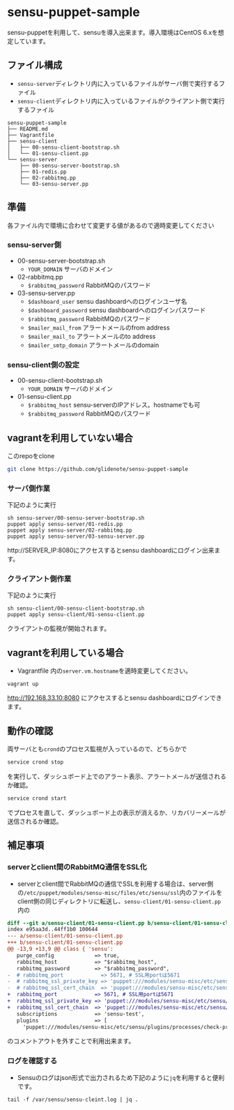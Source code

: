 # sensu-puppet-sample

sensu-puppetを利用して、sensuを導入出来ます。導入環境はCentOS 6.xを想定しています。

## ファイル構成

 * `sensu-server`ディレクトリ内に入っているファイルがサーバ側で実行するファイル
 * `sensu-client`ディレクトリ内に入っているファイルがクライアント側で実行するファイル

```
sensu-puppet-sample
├── README.md
├── Vagrantfile
├── sensu-client
│   ├── 00-sensu-client-bootstrap.sh
│   └── 01-sensu-client.pp
└── sensu-server
    ├── 00-sensu-server-bootstrap.sh
    ├── 01-redis.pp
    ├── 02-rabbitmq.pp
    └── 03-sensu-server.pp
```

## 準備

各ファイル内で環境に合わせて変更する値があるので適時変更してください

### sensu-server側

 * 00-sensu-server-bootstrap.sh
   * `YOUR_DOMAIN` サーバのドメイン
 * 02-rabbitmq.pp
   * `$rabbitmq_password` RabbitMQのパスワード
 * 03-sensu-server.pp
   * `$dashboard_user` sensu dashboardへのログインユーザ名
   * `$dashboard_password` sensu dashboardへのログインパスワード
   * `$rabbitmq_password` RabbitMQのパスワード
   * `$mailer_mail_from` アラートメールのfrom address
   * `$mailer_mail_to` アラートメールのto address
   * `$mailer_smtp_domain` アラートメールのdomain

### sensu-client側の設定

 * 00-sensu-client-bootstrap.sh
   * `YOUR_DOMAIN` サーバのドメイン
 * 01-sensu-client.pp
   * `$rabbitmq_host` sensu-serverのIPアドレス。hostnameでも可
   * `$rabbitmq_password` RabbitMQのパスワード

## vagrantを利用していない場合

このrepoをclone

``` sh
git clone https://github.com/glidenote/sensu-puppet-sample
```

### サーバ側作業

下記のように実行

```
sh sensu-server/00-sensu-server-bootstrap.sh
puppet apply sensu-server/01-redis.pp
puppet apply sensu-server/02-rabbitmq.pp
puppet apply sensu-server/03-sensu-server.pp
```

http://SERVER_IP:8080にアクセスするとsensu dashboardにログイン出来ます。

### クライアント側作業

下記のように実行

```
sh sensu-client/00-sensu-client-bootstrap.sh
puppet apply sensu-client/01-sensu-client.pp
```

クライアントの監視が開始されます。

## vagrantを利用している場合

 * Vagrantfile 内の`server.vm.hostname`を適時変更してください。 

```
vagrant up
```

http://192.168.33.10:8080 にアクセスするとsensu dashboardにログインできます。

## 動作の確認

両サーバとも`crond`のプロセス監視が入っているので、どちらかで

``` sh
service crond stop
```

を実行して、ダッシュボード上でのアラート表示、アラートメールが送信されるか確認。

``` sh
service crond start
```

でプロセスを直して、ダッシュボード上の表示が消えるか、リカバリーメールが送信されるか確認。

## 補足事項

### serverとclient間のRabbitMQ通信をSSL化

 * serverとclient間でRabbitMQの通信でSSLを利用する場合は、server側の`/etc/puppet/modules/sensu-misc/files/etc/sensu/ssl`内のファイルをclient側の同じディレクトリに転送し、`sensu-client/01-sensu-client.pp`内の

``` diff
diff --git a/sensu-client/01-sensu-client.pp b/sensu-client/01-sensu-client.pp
index e95aa3d..44ff1b0 100644
--- a/sensu-client/01-sensu-client.pp
+++ b/sensu-client/01-sensu-client.pp
@@ -13,9 +13,9 @@ class { 'sensu':
   purge_config             => true,
   rabbitmq_host            => "$rabbitmq_host",
   rabbitmq_password        => "$rabbitmq_password",
-  # rabbitmq_port            => 5671, # SSL用portは5671
-  # rabbitmq_ssl_private_key => 'puppet:///modules/sensu-misc/etc/sensu/ssl/key.pem',
-  # rabbitmq_ssl_cert_chain  => 'puppet:///modules/sensu-misc/etc/sensu/ssl/cert.pem',
+  rabbitmq_port            => 5671, # SSL用portは5671
+  rabbitmq_ssl_private_key => 'puppet:///modules/sensu-misc/etc/sensu/ssl/key.pem',
+  rabbitmq_ssl_cert_chain  => 'puppet:///modules/sensu-misc/etc/sensu/ssl/cert.pem',
   subscriptions            => 'sensu-test',
   plugins                  => [
     'puppet:///modules/sensu-misc/etc/sensu/plugins/processes/check-procs.rb',
```

のコメントアウトを外すことで利用出来ます。

### ログを確認する

 * Sensuのログはjson形式で出力されるため下記のように`jq`を利用すると便利です。

```
tail -f /var/sensu/sensu-cleint.log | jq .
```
